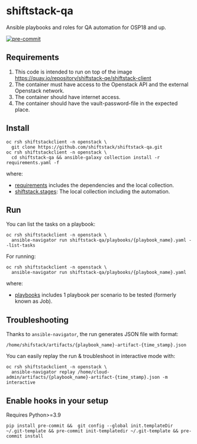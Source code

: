 # shiftstack-qa
Ansible playbooks and roles for QA automation for OSP18 and up.

[![pre-commit](https://img.shields.io/badge/pre--commit-enabled-brightgreen?logo=pre-commit)](https://github.com/pre-commit/pre-commit)

## Requirements
1. This code is intended to run on top of the image https://quay.io/repository/shiftstack-qe/shiftstack-client
2. The container must have access to the Openstack API and the external Openstack network.
3. The container should have internet access.
4. The container should have the vault-password-file in the expected place.

## Install
```
oc rsh shiftstackclient -n openstack \
  git clone https://github.com/shiftstack/shiftstack-qa.git
oc rsh shiftstackclient -n openstack \
  cd shiftstack-qa && ansible-galaxy collection install -r requirements.yaml -f
```
where:
- [requirements](./requirements.yaml) includes the dependencies and the local collection.
- [shiftstack.stages](./collection/stages): The local collection including the automation.

## Run
You can list the tasks on a playbook:
```
oc rsh shiftstackclient -n openstack \
  ansible-navigator run shiftstack-qa/playbooks/{playbook_name}.yaml --list-tasks
```

For running:
```
oc rsh shiftstackclient -n openstack \
  ansible-navigator run shiftstack-qa/playbooks/{playbook_name}.yaml
```

where:
- [playbooks](./playbooks) includes 1 playbook per scenario to be tested (formerly known as Job).

## Troubleshooting
Thanks to ``ansible-navigator``, the run generates JSON file with format:
```
/home/shifstack/artifacts/{playbook_name}-artifact-{time_stamp}.json
```
You can easily replay the run & troubleshoot in interactive mode with:
```
oc rsh shiftstackclient -n openstack \
  ansible-navigator replay /home/cloud-admin/artifacts/{playbook_name}-artifact-{time_stamp}.json -m interactive
```

## Enable hooks in your setup

Requires Python>=3.9
```
pip install pre-commit &&  git config --global init.templateDir ~/.git-template && pre-commit init-templatedir ~/.git-template && pre-commit install
```
